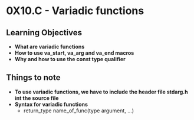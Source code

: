 # 0X10.C - Variadic functions

## Learning Objectives
* **What are variadic functions**
* **How to use va_start, va_arg and va_end macros**
* **Why and how to use the const type qualifier**

## Things to note
* **To use variadic functions, we have to include the header file stdarg.h int the source file**
* **Syntax for variadic functions**
    - return_type name_of_func(type argument, ...)
